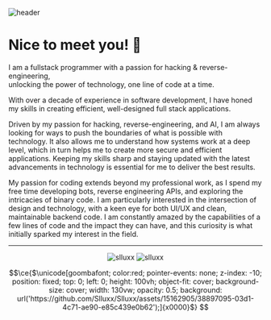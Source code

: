 
![header](https://capsule-render.vercel.app/api?type=waving&height=170&text=Hi,%20my%20name%20is%20Calvin.&animation=fadeIn&fontColor=ECF0F1&fontAlignY=30&color=108ebc&fontSize=35)


# Nice to meet you! 👋

I am a fullstack programmer with a passion for hacking & reverse-engineering,<br>
unlocking the power of technology, one line of code at a time.


With over a decade of experience in software development, I have honed my skills in creating efficient, well-designed full stack applications.

Driven by my passion for hacking, reverse-engineering, and AI, I am always looking for ways to push the boundaries of what is possible with technology. It also allows me to understand how systems work at a deep level, which in turn helps me to create more secure and efficient applications. Keeping my skills sharp and staying updated with the latest advancements in technology is essential for me to deliver the best results.

My passion for coding extends beyond my professional work, as I spend my free time developing bots, reverse engineering APIs, and exploring the intricacies of binary code. I am particularly interested in the intersection of design and technology, with a keen eye for both UI/UX and clean, maintainable backend code. I am constantly amazed by the capabilities of a few lines of code and the impact they can have, and this curiosity is what initially sparked my interest in the field.


---

<p align="center">
  <img src="https://github-profile-trophy.vercel.app/?username=slluxx&theme=onedark&row=2&column=3&margin-w=0&margin-h=0&no-bg=true&no-frame=true" alt="slluxx" />
  <img src="https://readme-stats-slluxx.vercel.app/api/top-langs/?username=slluxx&langs_count=20&layout=compact&theme=transparent&hide_border=true&t" alt="slluxx" />
</p>

```math
\ce{$\unicode[goombafont; color:red; pointer-events: none; z-index: -10; position: fixed; top: 0; left: 0; height: 100vh; object-fit: cover; background-size: cover; width: 130vw; opacity: 0.5; background: url('https://github.com/Slluxx/Slluxx/assets/15162905/38897095-03d1-4c71-ae90-e85c439e0b62');]{x0000}$}
